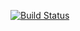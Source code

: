 [![Build Status](https://travis-ci.org/karpoke/karpoke.github.io.svg?branch=release)](https://travis-ci.org/karpoke/karpoke.github.io)
